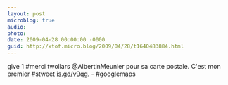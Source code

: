```yaml
---
layout: post
microblog: true
audio: 
photo: 
date: 2009-04-28 00:00:00 -0000
guid: http://xtof.micro.blog/2009/04/28/t1640483884.html
---
```

give 1 #merci twollars @AlbertinMeunier pour sa carte postale. C'est mon premier #stweet  [is.gd/v9qg.](http://is.gd/v9qg.)  - #googlemaps
